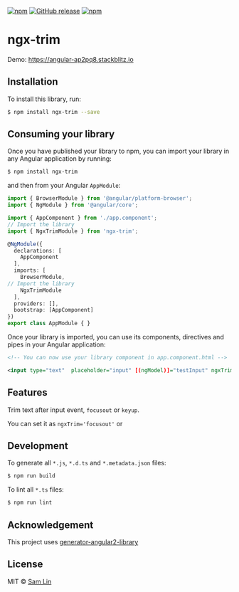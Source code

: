 [![npm](https://img.shields.io/npm/dt/ngx-trim.svg?style=flat-square)](https://www.npmjs.com/package/ngx-trim)
[![GitHub release](https://img.shields.io/github/release/maxisam/ngx-trim.svg?style=flat-square)](https://github.com/maxisam/ngx-trim/releases)
[![npm](https://img.shields.io/npm/l/ngx-trim.svg?style=flat-square)]()


# ngx-trim

Demo: https://angular-ap2pq8.stackblitz.io

## Installation

To install this library, run:

```bash
$ npm install ngx-trim --save
```

## Consuming your library

Once you have published your library to npm, you can import your library in any Angular application by running:

```bash
$ npm install ngx-trim
```

and then from your Angular `AppModule`:

```typescript
import { BrowserModule } from '@angular/platform-browser';
import { NgModule } from '@angular/core';

import { AppComponent } from './app.component';
// Import the library
import { NgxTrimModule } from 'ngx-trim';

@NgModule({
  declarations: [
    AppComponent
  ],
  imports: [
    BrowserModule,
// Import the library    
    NgxTrimModule
  ],
  providers: [],
  bootstrap: [AppComponent]
})
export class AppModule { }
```

Once your library is imported, you can use its components, directives and pipes in your Angular application:

```xml
<!-- You can now use your library component in app.component.html -->

<input type="text"  placeholder="input" [(ngModel)]="testInput" ngxTrim>

```
## Features

Trim text after input event, `focusout` or `keyup`.

You can set it as `ngxTrim='focusout'` or 

## Development

To generate all `*.js`, `*.d.ts` and `*.metadata.json` files:

```bash
$ npm run build
```

To lint all `*.ts` files:

```bash
$ npm run lint
```
## Acknowledgement 

This project uses [generator-angular2-library](https://github.com/jvandemo/generator-angular2-library)

## License

MIT © [Sam Lin](mailto:maxisam@gmail.com)
